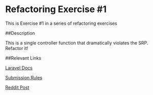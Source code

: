 Refactoring Exercise #1
======================

This is Exercise #1 in a series of refactoring exercises

##Description

This is a single controller function that dramatically violates the SRP. Refactor it!

##Relevant Links

[Laravel Docs](http://www.laravel.com/docs)

[Submission Rules](http://www.reddit.com/r/laravel/comments/2byohm/refactoring_exercise_exercise_format_and_give_me/)

[Reddit Post](http://www.reddit.com/r/laravel/comments/purplemonkeydishwasher)
